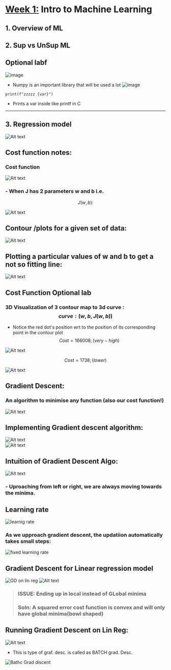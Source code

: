 # [Week 1:]() Intro to Machine Learning 
## 1. Overview of ML
## 2. Sup vs UnSup ML

## Optional labf

![image](https://github.com/vinitkesh/Machine-Learnin-Specialisation-by-Andrew-NG/assets/139075087/0f63ee0a-9176-4781-a523-ac3772446fc9)
- Numpy is an important library that will be used a lot
![image](https://github.com/vinitkesh/Machine-Learnin-Specialisation-by-Andrew-NG/assets/139075087/f4f6c86d-aeec-46ee-8a64-844002937f58)
```
print(f"zzzzz {var}")
```
- Prints a var inside like printf in C
---
## 3. Regression model 
![Alt text](image-1.png)
## Cost function notes:
### Cost function
![Alt text](image.png)

### - When J has 2 parameters w and b i.e. 

$$ J(w,b):$$

![Alt text](image-2.png)
## Contour /plots for a given set of data:
![Alt text](image-3.png)
## Plotting a particular values of w and b to get a not so fitting line:
![Alt text](image-4.png)

## Cost Function Optional lab
### 3D Visualization of 3 contour map to 3d curve : $$curve :(w,b,J(w,b))$$
- Notice the red dot's position wrt to the position of its corresponding point in the contour plot
$$Cost=166008;(very-high)$$  

![Alt text](image-5.png)  

$$Cost=1738; (lower)$$  

![Alt text](image-7.png)



## Gradient Descent:
### An algorithm to minimise any function (also our cost function!)

![Alt text](image-8.png)


## Implementing Gradient descent algorithm:
![Alt text](image-10.png)  
![Alt text](image-11.png)

## Intuition of Gradient Descent Algo:

![Alt text](image-9.png)  

### - Uproaching from left or right, we are always moving towards the minima.

## Learning rate
![learnig rate](image-12.png)

### As we upproach gradient descent, the updatiion automatically takes small steps:
![fixed learning rate](image-13.png)

## Gradient Descent for Linear regression model

![GD on lin reg](image-14.png)
![Alt text](image-15.png)

> ### ISSUE: Ending up in local instead of GLobal minima  
> ### Soln: A squared error cost function is convex and will only have global minima(bowl shaped)

## Running Gradient Descent on Lin Reg:
![Alt text](image-16.png)  
- This is type of graf. desc. is called as BATCH grad. Desc.


![Bathc Grad discent](image-17.png)

